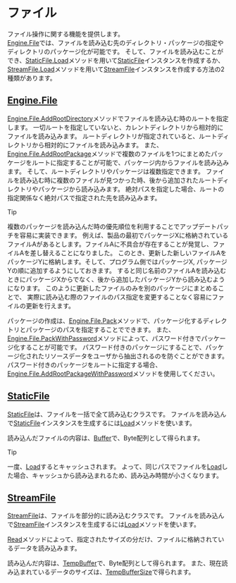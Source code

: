 # ファイル

ファイル操作に関する機能を提供します。  
[Engine.File](xref:Altseed.File)では、ファイルを読み込む先のディレクトリ・パッケージの指定やディレクトリのパッケージ化が可能です。
そして、ファイルを読み込むことができ、[StaticFile.Load](xref:Altseed.StaticFile.Load(System.String))メソッドを用いて[StaticFile](xref:Altseed.StaticFile)インスタンスを作成するか、[StreamFile.Load](xref:Altseed.StreamFile.Load(System.String))メソッドを用いて[StreamFile](xref:Altseed.StreamFile)インスタンスを作成する方法の2種類があります。  

## [Engine.File](xref:Altseed.File)

[Engine.File.AddRootDirectory](xref:Altseed.File.AddRootDirectory(System.String))メソッドでファイルを読み込む時のルートを指定します。
一切ルートを指定していないと、カレントディレクトリから相対的にファイルを読み込みます。
ルートディレクトリが指定されていると、ルートディレクトリから相対的にファイルを読み込みます。
また、[Engine.File.AddRootPackage](xref:Altseed.File.AddRootPackage(System.String))メソッドで複数のファイルを1つにまとめたパッケージをルートに指定することが可能で、パッケージ内からファイルを読み込みます。
そして、ルートディレクトリやパッケージは複数指定できます。
ファイルを読み込む時に複数のファイルが見つかった時、後から追加されたルートディレクトリやパッケージから読み込みます。
絶対パスを指定した場合、ルートの指定関係なく絶対パスで指定された先を読み込みます。

> [!TIP]
> 複数のパッケージを読み込んだ時の優先順位を利用することでアップデートパッチを容易に実装できます。
> 例えば、製品の最初でパッケージXに格納されているファイルAがあるとします。ファイルAに不具合が存在することが発覚し、ファイルAを差し替えることになりました。
> このとき、更新した新しいファイルAをパッケージYに格納します。そして、プログラム側ではパッケージX, パッケージYの順に追加するようにしておきます。
> すると同じ名前のファイルAを読み込むときにパッケージXからでなく、後から追加したパッケージYから読み込むようになります。
> このように更新したファイルのみを別のパッケージにまとめることで、 実際に読み込む際のファイルのパス指定を変更することなく容易にファイルの更新を行えます。  

パッケージの作成は、[Engine.File.Pack](xref:Altseed.File.Pack(System.String,System.String))メソッドで、パッケージ化するディレクトリとパッケージのパスを指定することでできます。
また、[Engine.File.PackWithPassword](xref:Altseed.File.PackWithPassword(System.String,System.String,System.String))メソッドによって、パスワード付きでパッケージ化することが可能です。
パスワード付きのパッケージにすることで、パッケージ化されたリソースデータをユーザから抽出されるのを防ぐことができます。
パスワード付きのパッケージをルートに指定する場合、[Engine.File.AddRootPackageWithPassword](Engine.File.AddRootPackageWithPassword(System.String,System.String))メソッドを使用してください。

## [StaticFile](xref:Altseed.StaticFile)

[StaticFile](xref:Altseed.StaticFile)は、ファイルを一括で全て読み込むクラスです。
ファイルを読み込んで[StaticFile](xref:Altseed.StaticFile)インスタンスを生成するには[Load](xref:Altseed.StaticFile.Load(System.String))メソッドを使います。  

読み込んだファイルの内容は、[Buffer](xref:Altseed.StaticFile.Buffer)で、Byte配列として得られます。

> [!TIP]
> 一度、[Load](xref:Altseed.StaticFile.Load(System.String))するとキャッシュされます。
> よって、同じパスでファイルを[Load](xref:Altseed.StaticFile.Load(System.String))した場合、キャッシュから読み込まれるため、読み込み時間が小さくなります。

## [StreamFile](xref:Altseed.StreamFile)

[StreamFile](xref:Altseed.StaticFile)は、ファイルを部分的に読み込むクラスです。
ファイルを読み込んで[StreamFile](xref:Altseed.StreamFile)インスタンスを生成するには[Load](xref:Altseed.StreamFile.Load(System.String))メソッドを使います。  

[Read](xref:Altseed.StreamFile.Read(System.Int32))メソッドによって、指定されたサイズの分だけ、ファイルに格納されているデータを読み込みます。  

読み込んだ内容は、[TempBuffer](xref:Altseed.StreamFile.TempBuffer)で、Byte配列として得られます。
また、現在読み込まれているデータのサイズは、[TempBufferSize](xref:Altseed.StreamFile.TempBufferSize)で得られます。  